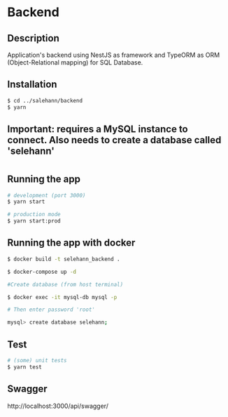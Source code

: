 # Backend

## Description

Application's backend using NestJS as framework and TypeORM as ORM (Object-Relational mapping) for SQL Database.

## Installation

```bash
$ cd ../salehann/backend
$ yarn
```

## **Important: requires a MySQL instance to connect. Also needs to create a database called 'selehann'**

#

## Running the app

```bash
# development (port 3000)
$ yarn start

# production mode
$ yarn start:prod
```

## Running the app with docker

```bash
$ docker build -t selehann_backend .

$ docker-compose up -d

#Create database (from host terminal)

$ docker exec -it mysql-db mysql -p

# Then enter password 'root'

mysql> create database selehann;
```

## Test

```bash
# (some) unit tests
$ yarn test
```

## Swagger

http://localhost:3000/api/swagger/
